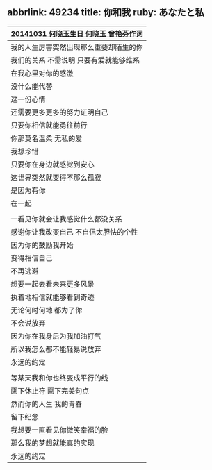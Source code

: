 abbrlink: 49234
title: 你和我
ruby: あなたと私
---
|[20141031 何晓玉生日 何晓玉 曾艳芬作词](https://www.bilibili.com/video/BV1Zs411U7sh/?p=8&t=6803)|
|--|
|我的人生厉害突然出现那么重要却陌生的你|
|我们的关系 不需说明 只要有爱就能够维系|
|在我心里对你的感激|
|没什么能代替|
|这一份心情|
|还需要更多更多的努力证明自己|
|只要你相信就能勇往前行|
|你那莫名温柔 无私的爱|
|我想珍惜|
|只要你在身边就感觉到安心|
|这世界突然就变得不那么孤寂|
|是因为有你|
|在一起|
|      |
|一看见你就会让我感觉什么都没关系|
|感谢你让我改变自己 不自信太胆怯的个性|
|因为你的鼓励我开始|
|变得相信自己|
|不再逃避|
|想要一起去看未来更多风景|
|执着地相信就能够看到奇迹|
|无论何时何地 都为了你|
|不会说放弃|
|因为你在我身后为我加油打气|
|所以我怎么都不能轻易说放弃|
|永远的约定|
|      |
|等某天我和你也终变成平行的线|
|画下休止符 画下完美句点|
|然而你的人生 我的青春|
|留下纪念|
|我想要一直看见你微笑幸福的脸|
|那么我的梦想就能真的实现|
|永远的约定|